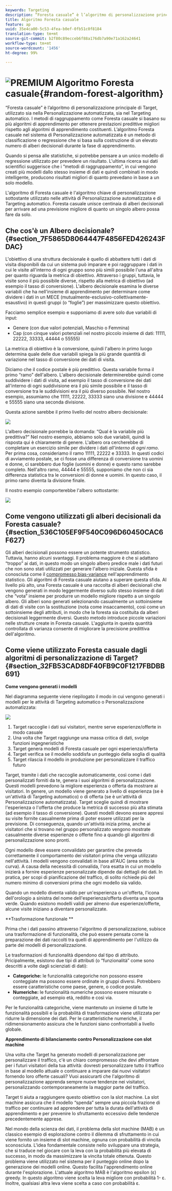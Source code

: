 ```yaml
---
keywords: Targeting
description: “Foresta casuale” è l’algoritmo di personalizzazione principale di Target, utilizzato sia nella Personalizzazione automatizzata, sia nel Targeting automatico. I metodi di raggruppamento come Foresta casuale si basano su più algoritmi di apprendimento per ottenere prestazioni predittive migliori rispetto agli algoritmi di apprendimento costituenti. L’algoritmo Foresta casuale nel sistema di Personalizzazione automatizzata è un metodo di classificazione o regressione che si basa sulla costruzione di un elevato numero di alberi decisionali durante la fase di apprendimento.
title: Algoritmo Foresta casuale
feature: ap
uuid: 35e4ca00-5c53-4fea-b0ef-0fb51c0f8184
translation-type: tm+mt
source-git-commit: b2f80c89ecceb6f88a176db7a90e71a162a24641
workflow-type: tm+mt
source-wordcount: '1456'
ht-degree: 99%

---
```



# ![PREMIUM](/help/assets/premium.png) Algoritmo Foresta casuale{#random-forest-algorithm}

“Foresta casuale” è l’algoritmo di personalizzazione principale di Target, utilizzato sia nella Personalizzazione automatizzata, sia nel Targeting automatico. I metodi di raggruppamento come Foresta casuale si basano su più algoritmi di apprendimento per ottenere prestazioni predittive migliori rispetto agli algoritmi di apprendimento costituenti. L’algoritmo Foresta casuale nel sistema di Personalizzazione automatizzata è un metodo di classificazione o regressione che si basa sulla costruzione di un elevato numero di alberi decisionali durante la fase di apprendimento.

Quando si pensa alle statistiche, si potrebbe pensare a un unico modello di regressione utilizzato per prevedere un risultato. L&#39;ultima ricerca sui dati scientifici suggerisce che i “metodi di raggruppamento”, in cui vengono creati più modelli dallo stesso insieme di dati e quindi combinati in modo intelligente, producono risultati migliori di quanto prevedano in base a un solo modello.

L&#39;algoritmo di Foresta casuale è l&#39;algoritmo chiave di personalizzazione sottostante utilizzato nelle attività di Personalizzazione automatizzata e di Targeting automatico. Foresta casuale unisce centinaia di alberi decisionali per arrivare ad una previsione migliore di quanto un singolo albero possa fare da solo.

## Che cos&#39;è un Albero decisionale? {#section_7F5865D8064447F4856FED426243FDAC}

L&#39;obiettivo di una struttura decisionale è quello di abbattere tutti i dati di visita disponibili da cui un sistema può imparare e poi raggruppare i dati in cui le visite all&#39;interno di ogni gruppo sono più simili possibile l&#39;una all&#39;altra per quanto riguarda la metrica di obiettivo. Attraverso i gruppi, tuttavia, le visite sono il più possibile diverse, rispetto alla metrica di obiettivo (ad esempio il tasso di conversione). L&#39;albero decisionale esamina le diverse variabili che ha nell&#39;insieme di apprendimento per determinare come dividere i dati in un MECE (mutualmente-esclusivo-collettivamente-esaustivo) in questi gruppi (o “foglie”) per massimizzare questo obiettivo.

Facciamo semplice esempio e supponiamo di avere solo due variabili di input:

* Genere (con due valori potenziali, Maschio o Femmina)
* Cap (con cinque valori potenziali nel nostro piccolo insieme di dati: 11111, 22222, 33333, 44444 o 55555)

La metrica di obiettivo è la conversione, quindi l&#39;albero in primo luogo determina quale delle due variabili spiega la più grande quantità di variazione nel tasso di conversione dei dati di visita.

Diciamo che il codice postale è più predittivo. Questa variabile forma il primo “ramo” dell&#39;albero. L&#39;albero decisionale determinerebbe quindi come suddividere i dati di visita, ad esempio il tasso di conversione dei dati all&#39;interno di ogni suddivisione era il più simile possibile e il tasso di conversione tra le suddivisioni era il più diverso possibile. Nel nostro esempio, assumiamo che 11111, 22222, 33333 siano una divisione e 44444 e 55555 siano una seconda divisione.

Questa azione sarebbe il primo livello del nostro albero decisionale:

![](assets/decsion_tree_1.png)

L&#39;albero decisionale porrebbe la domanda: “Qual è la variabile più predittiva?” Nel nostro esempio, abbiamo solo due variabili, quindi la risposta qui è chiaramente di genere. L&#39;albero ora cercherebbe di completare un esercizio simile per dividere i dati *all&#39;interno di ogni ramo*. Per prima cosa, consideriamo il ramo 11111, 22222 e 33333. In questi codici di avviamento postale, se ci fosse una differenza di conversione tra uomini e donne, ci sarebbero due foglie (uomini e donne) e questo ramo sarebbe completo. Nell&#39;altro ramo, 44444 e 55555, supponiamo che non ci sia differenza statistica tra le conversioni di donne e uomini. In questo caso, il primo ramo diventa la divisione finale.

Il nostro esempio comporterebbe l&#39;albero sottostante:

![](assets/decsion_tree_2.png)

## Come vengono utilizzati gli alberi decisionali da Foresta casuale? {#section_536C105EF9F540C096D60450CAC6F627}

Gli alberi decisionali possono essere un potente strumento statistico. Tuttavia, hanno alcuni svantaggi. Il problema maggiore è che si adattano “troppo” ai dati, in questo modo un singolo albero predice male i dati futuri che non sono stati utilizzati per generare l&#39;albero iniziale. Questa sfida è conosciuta come il [compromesso bias-variance](https://en.wikipedia.org/wiki/Bias%E2%80%93variance_tradeoff) nell&#39;apprendimento statistico. Gli algoritmi di Foresta casuale aiutano a superare questa sfida. Al livello più alto, una Foresta casuale è una raccolta di alberi decisionali che vengono generati in modo leggermente diverso sullo stesso insieme di dati che “vota” insieme per produrre un modello migliore rispetto a un singolo albero. Gli alberi sono generati selezionando casualmente un sottoinsieme di dati di visite con la sostituzione (nota come insaccamento), così come un sottoinsieme degli attributi, in modo che la foresta sia costituita da alberi decisionali leggermente diversi. Questo metodo introduce piccole variazioni nelle strutture create in Foresta casuale. L&#39;aggiunta in questa quantità controllata di varianza consente di migliorare la precisione predittiva dell&#39;algoritmo.

## Come viene utilizzato Foresta casuale dagli algoritmi di personalizzazione di Target? {#section_32FB53CAD8DF40FB9C0F1217FBDBB691}

**Come vengono generati i modelli**

Nel diagramma seguente viene riepilogato il modo in cui vengono generati i modelli per le attività di Targeting automatico o Personalizzazione automatizzata:

![](assets/random_forest_flow.png)

1. Target raccoglie i dati sui visitatori, mentre serve esperienze/offerte in modo casuale
1. Una volta che Target raggiunge una massa critica di dati, svolge funzioni ingegneristiche
1. Target genera modelli di Foresta casuale per ogni esperienza/offerta
1. Target verifica se il modello soddisfa un punteggio della soglia di qualità
1. Target rilascia il modello in produzione per personalizzare il traffico futuro

Target, tramite i dati che raccoglie automaticamente, così come i dati personalizzati forniti da te, genera i suoi algoritmi di personalizzazione. Questi modelli prevedono la migliore esperienza o offerta da mostrare ai visitatori. In genere, un modello viene generato a livello di esperienza (se è un&#39;attività di Targeting automatico) o di offerta (se è un&#39;attività di Personalizzazione automatizzata). Target sceglie quindi di mostrare l&#39;esperienza o l&#39;offerta che produce la metrica di successo più alta stimata (ad esempio il tasso di conversione). Questi modelli devono essere appresi su visite fornite casualmente prima di poter essere utilizzati per la previsione. Di conseguenza, quando un&#39;attività inizia prima, anche ai visitatori che si trovano nel gruppo personalizzato vengono mostrate casualmente diverse esperienze o offerte fino a quando gli algoritmi di personalizzazione sono pronti.

Ogni modello deve essere convalidato per garantire che preveda correttamente il comportamento dei visitatori prima che venga utilizzato nell&#39;attività. I modelli vengono convalidati in base all&#39;AUC (area sotto la curva). A causa della necessità di convalida, l&#39;ora esatta in cui un modello inizierà a fornire esperienze personalizzate dipende dai dettagli dei dati. In pratica, per scopi di pianificazione del traffico, di solito richiede più del numero minimo di conversioni prima che ogni modello sia valido.

Quando un modello diventa valido per un&#39;esperienza o un&#39;offerta, l&#39;icona dell&#39;orologio a sinistra del nome dell&#39;esperienza/offerta diventa una spunta verde. Quando esistono modelli validi per almeno due esperienze/offerte, alcune visite iniziano a diventare personalizzate.

**Trasformazione funzionale **

Prima che i dati passino attraverso l&#39;algoritmo di personalizzazione, subisce una trasformazione di funzionalità, che può essere pensata come la preparazione dei dati raccolti tra quelli di apprendimento per l&#39;utilizzo da parte dei modelli di personalizzazione.

Le trasformazioni di funzionalità dipendono dal tipo di attributo. Pricipalmente, esistono due tipi di attributi (o “funzionalità” come sono descritti a volte dagli scienziati di dati):

* **Categoriche:** le funzionalità categoriche non possono essere conteggiate ma possono essere ordinate in gruppi diversi. Potrebbero essere caratteristiche come paese, genere, o codice postale.
* **Numeriche:** le funzionalità numeriche possono essere misurate o conteggiate, ad esempio età, reddito e così via.

Per le funzionalità categoriche, viene mantenuto un insieme di tutte le funzionalità possibili e la probabilità di trasformazione viene utilizzata per ridurre la dimensione dei dati. Per le caratteristiche numeriche, il ridimensionamento assicura che le funzioni siano confrontabili a livello globale.

**Apprendimento di bilanciamento contro Personalizzazione con slot machine**

Una volta che Target ha generato modelli di personalizzazione per personalizzare il traffico, c&#39;è un chiaro compromesso che devi affrontare per i futuri visitatori della tua attività: dovresti personalizzare tutto il traffico in base al modello attuale o continuare a imparare dai nuovi visitatori fornendo loro offerte casuali? Vuoi assicurarti che l&#39;algoritmo di personalizzazione apprenda sempre nuove tendenze nei visitatori, personalizzando contemporaneamente la maggior parte del traffico.

Target ti aiuta a raggiungere questo obiettivo con la slot machine. La slot machine assicura che il modello “spenda” sempre una piccola frazione di traffico per continuare ad apprendere per tutta la durata dell&#39;attività di apprendimento e per prevenire lo sfruttamento eccessivo delle tendenze precedentemente apprese.

Nel mondo della scienza dei dati, il problema della slot machine (MAB) è un classico esempio di esplorazione contro il dilemma di sfruttamento in cui viene fornito un insieme di slot machine, ognuna con probabilità di vincita sconosciuta. L&#39;idea fondamentale consiste nello sviluppare una strategia, che si traduce nel giocare con la leva con la probabilità più elevata di successo, in modo da massimizzare la vincita totale ottenuta. Questo problema viene utilizzato nel sistema per il punteggio online dopo la generazione dei modelli online. Questo facilita l&#39;apprendimento online durante l&#39;esplorazione. L&#39;attuale algoritmo MAB è l&#39;algoritmo epsilon (ε) greedy. In questo algoritmo viene scelta la leva migliore con probabilità 1- ε. Inoltre, qualsiasi altra leva viene scelta a caso con probabilità ε.

